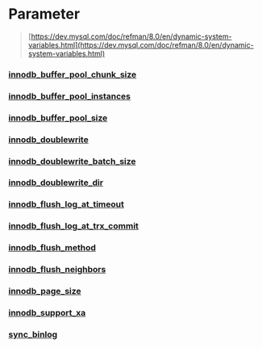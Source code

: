 Parameter
===
>[https://dev.mysql.com/doc/refman/8.0/en/dynamic-system-variables.html](https://dev.mysql.com/doc/refman/8.0/en/dynamic-system-variables.html)

### [innodb_buffer_pool_chunk_size](./parameter/innodb_buffer_pool_chunk_size.md)
### [innodb_buffer_pool_instances](./parameter/innodb_buffer_pool_instances.md)
### [innodb_buffer_pool_size](./parameter/innodb_buffer_pool_size.md)
### [innodb_doublewrite](./parameter/innodb_doublewrite.md)
### [innodb_doublewrite_batch_size](./parameter/innodb_doublewrite_batch_size.md)
### [innodb_doublewrite_dir](./parameter/innodb_doublewrite_dir.md)
### [innodb_flush_log_at_timeout](./parameter/innodb_flush_log_at_timeout.md)
### [innodb_flush_log_at_trx_commit](./parameter/innodb_flush_log_at_trx_commit.md)
### [innodb_flush_method](./parameter/innodb_flush_method.md)
### [innodb_flush_neighbors](./parameter/innodb_flush_neighbors.md)
### [innodb_page_size](./parameter/innodb_page_size.md)
### [innodb_support_xa](./parameter/innodb_support_xa.md)
### [sync_binlog](./parameter/sync_binlog.md)

<br>

